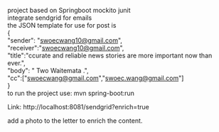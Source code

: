 project based on Springboot mockito junit </br>
integrate sendgrid for emails</br>
the JSON template for use for post is</br>
{</br>
	"sender": "swoecwang10@gmail.com",</br>
	"receiver":"swoecwang10@gmail.com",</br>
	"title":"ccurate and reliable news stories are more important now than ever.",</br>
	"body": " Two Waitemata .",</br>
	"cc":["swoecwang@gmail.com","swoec.wang@gmail.com"]</br>
}</br>
to run the project use: mvn spring-boot:run </br>

Link: http://localhost:8081/sendgrid?enrich=true

add a photo to the letter to enrich the content.


